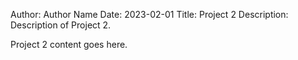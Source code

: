Author: Author Name
Date: 2023-02-01
Title: Project 2
Description: Description of Project 2.



Project 2 content goes here.
